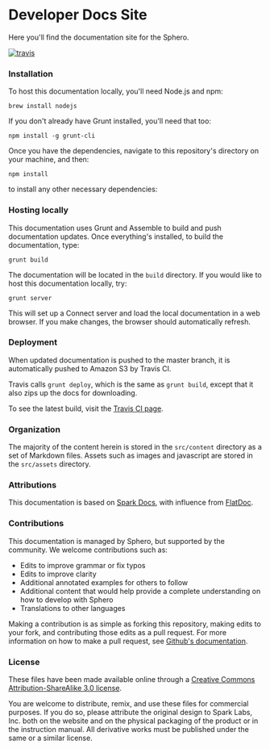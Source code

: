 # Developer Docs Site

Here you'll find the documentation site for the Sphero.

[![travis](https://travis-ci.org/orbotix/DeveloperDocumentation?branch=initial-site-content)](https://travis-ci.org/orbotix/DeveloperDocumentation)

### Installation

To host this documentation locally, you'll need Node.js and npm:

    brew install nodejs

If you don't already have Grunt installed, you'll need that too:

    npm install -g grunt-cli

Once you have the dependencies, navigate to this repository's directory on your machine, and then:

    npm install

to install any other necessary dependencies:

### Hosting locally

This documentation uses Grunt and Assemble to build and push documentation updates. Once everything's installed, to build the documentation, type:

`grunt build`

The documentation will be located in the `build` directory. If you would like to host this documentation locally, try:

`grunt server`

This will set up a Connect server and load the local documentation in a web browser. If you make changes, the browser should automatically refresh.

### Deployment

When updated documentation is pushed to the master branch, it is automatically pushed to Amazon S3 by Travis CI.

Travis calls `grunt deploy`, which is the same as `grunt build`, except that it also zips up the docs for downloading.

To see the latest build, visit the [Travis CI page](https://travis-ci.org/orbotix/DeveloperDocumentation).

### Organization

The majority of the content herein is stored in the `src/content` directory as a set of Markdown files. Assets such as images and javascript are stored in the `src/assets` directory.

### Attributions

This documentation is based on [Spark Docs](https://github.com/spark/docs/), with influence from [FlatDoc](http://ricostacruz.com/flatdoc/).

### Contributions

This documentation is managed by Sphero, but supported by the community. We welcome contributions such as:

* Edits to improve grammar or fix typos
* Edits to improve clarity
* Additional annotated examples for others to follow
* Additional content that would help provide a complete understanding on how to develop with Sphero
* Translations to other languages

Making a contribution is as simple as forking this repository, making edits to your fork, and contributing those edits as a pull request. For more information on how to make a pull request, see [Github's documentation](https://help.github.com/articles/using-pull-requests).

### License

These files have been made available online through a [Creative Commons Attribution-ShareAlike 3.0 license](http://creativecommons.org/licenses/by-sa/3.0/us/).

You are welcome to distribute, remix, and use these files for commercial purposes. If you do so, please attribute the original design to Spark Labs, Inc. both on the website and on the physical packaging of the product or in the instruction manual. All derivative works must be published under the same or a similar license.
